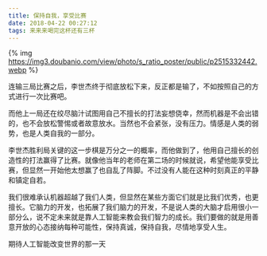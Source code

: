 ```yaml
---
title: 保持自我，享受比赛
date: 2018-04-22 00:27:12
tags: 来来来喝完这杯还有三杯
---
```

{% img https://img3.doubanio.com/view/photo/s_ratio_poster/public/p2515332442.webp %}

连输三局比赛之后，李世杰终于彻底放松下来，反正都是输了，不如按照自己的方式进行一次比赛吧。

而他上一局还在绞尽脑汁试图用自己不擅长的打法妄想侥幸，然而机器是不会出错的，也不会放松警惕或者故意放水。当然也不会紧张，没有压力。情感是人类的弱势，也是人类自我的一部分。

李世杰胜利局关键的这一步棋是万分之一的概率，而他做到了，他用自己擅长的创造性的打法赢得了比赛。就像他当年的老师在第二场的时候就说，希望他能享受比赛，但显然一开始他太想赢了也自乱了阵脚。不过没有人能在这种时刻真正的平静和镇定自若。

我们很难承认机器超越了我们人类，但显然在某些方面它们就是比我们优秀，也更擅长。它脑力的开发，也拓展了我们脑力的开发，不是说人类的大脑才启用很小一部分么，说不定未来就是靠人工智能来教会我们智力的成长。我们要做的就是用善意开放的心态接纳每种可能性，保持真诚，保持自我，尽情地享受人生。

期待人工智能改变世界的那一天
